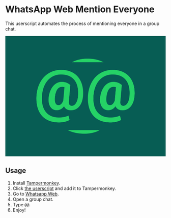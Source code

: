 # WhatsApp Web Mention Everyone

This userscript automates the process of mentioning everyone in a group chat.

<!--  Image -->

![WhatsApp Web Mention Everyone](misc/logo.jpg)

## Usage

1. Install [Tampermonkey](https://www.tampermonkey.net/).
2. Click [the userscript](https://raw.githubusercontent.com/AlejandroAkbal/WhatsApp-Web-Mention-Everyone-Userscript/main/src/main.user.js) and add it to Tampermonkey.
3. Go to [Whatsapp Web](https://web.whatsapp.com/).
4. Open a group chat.
5. Type `@@`.
6. Enjoy!
